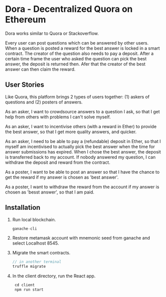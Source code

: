 # Dora - Decentralized Quora on Ethereum

Dora works similar to Quora or Stackoverflow. 

Every user can post questions which can be answered by other users. When a question is posted a reward for the best answer is locked in a smart contract. The creator of the question also needs to pay a deposit. After a certain time frame the user who asked the question can pick the best answer, the deposit is returned then. Afer that the creator of the best answer can then claim the reward.

## User Stories

Like Quora, this platform brings 2 types of users together:
(1) askers of questions and
(2) posters of answers.

As an asker, I want to crowdsource answers to a question I ask, so that I get help from others with problems I can't solve myself.

As an asker, I want to incentivise others (with a reward in Ether) to provide the best answer, so that I get more quality answers, and quicker.

As an asker, I need to be able to pay a (refundable) deposit in Ether, so that I myself am incentivised to actually pick the best answer when the time for answer submissions has expired. When I chose the best answer, the deposit is transferred back to my account. If nobody answered my question, I can withdraw the deposit and reward from the contract.

As a poster, I want to be able to post an answer so that I have the chance to get the reward if my answer is chosen as 'best answer'. 

As a poster, I want to withdraw the reward from the account if my answer is chosen as 'besst answer', so that I am paid.

## Installation

1. Run local blockchain.
    ```javascript
    ganache-cli
    ```
2. Restore metamask account with mnemonic seed from ganache and select Localhost 8545.

3. Migrate the smart contracts.
    ```javascript
    // in another terminal
    truffle migrate
    ```
4. In the client directory, run the React app. 
   ```javascript
    cd client
    npm run start
   ```

